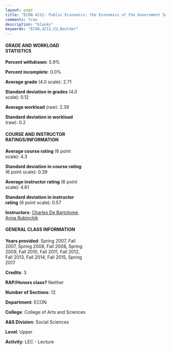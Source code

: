 ```yaml
---
layout: page
title: "ECON 4211: Public Economics: the Economics of the Government Sector Statistics"
comments: true
description: "blanks"
keywords: "ECON,4211,CU,Boulder"
---
```

<head>
<script src="https://ajax.googleapis.com/ajax/libs/jquery/2.1.3/jquery.min.js"></script>
<script src="https://dl.dropboxusercontent.com/s/pc42nxpaw1ea4o9/highcharts.js?dl=0"></script>
<!-- <script src="../assets/js/highcharts.js"></script> -->
<style type="text/css">@font-face {
	font-family: "Bebas Neue";
	src: url(https://www.filehosting.org/file/details/544349/BebasNeue Regular.otf) format("opentype");
	}
	h1.Bebas { 
		font-family: "Bebas Neue", Verdana, Tahoma;
	}
</style>
</head>
<body>
	<div id="container" style="float: right; width: 45%; height: 88%; margin-left: 2.5%; margin-right: 2.5%;"></div>
	<script language="JavaScript">
		$(document).ready(function() {
		var chart = {type: 'column'};
		var title = {text: 'Grade Distribution'};
		var xAxis = {categories: ['A','B','C','D','F'],crosshair: true};
		var yAxis = {min: 0,title: {text: 'Percentage'}};
		var tooltip = {headerFormat: '<center><b><span style="font-size:20px">{point.key}</span></b></center>',
		               pointFormat: '<td style="padding:0"><b>{point.y:.1f}%</b></td>',
		               footerFormat: '</table>',shared: true,useHTML: true};
		var plotOptions = {column: {pointPadding: 0.0,borderWidth: 0}};  
		var credits = {enabled: false};var series= [{name: 'Percent',data: [21.92,38.49,33.7,2.54,3.35,]}];
		var json = {};
		json.chart = chart;
		json.title = title;
		json.tooltip = tooltip;
		json.xAxis = xAxis;
		json.yAxis = yAxis;  
		json.series = series;
		json.plotOptions = plotOptions;  
		json.credits = credits;
		$('#container').highcharts(json);
	});
	</script>
</body>
			   
#### GRADE AND WORKLOAD STATISTICS

**Percent withdrawn**: 5.9%

**Percent incomplete**: 0.0%

**Average grade** (4.0 scale): 2.71

**Standard deviation in grades** (4.0 scale): 0.12

**Average workload** (raw): 2.39

**Standard deviation in workload** (raw): 0.2

#### COURSE AND INSTRUCTOR RATINGS/INFORMATION

**Average course rating** (6 point scale): 4.3

**Standard deviation in course rating** (6 point scale): 0.39

**Average instructor rating** (6 point scale): 4.61

**Standard deviation in instructor rating** (6 point scale): 0.57

**Instructors**: <a href='../../instructors/Charles_De_Bartolome'>Charles De Bartolome</a>, <a href='../../instructors/Anna_Rubinchik'>Anna Rubinchik</a>

#### GENERAL CLASS INFORMATION

**Years provided**: Spring 2007, Fall 2007, Spring 2008, Fall 2008, Spring 2009, Fall 2010, Fall 2011, Fall 2012, Fall 2013, Fall 2014, Fall 2015, Spring 2017

**Credits**: 3

**RAP/Honors class?** Neither

**Number of Sections**: 12

**Department**: ECON

**College**: College of Arts and Sciences

**A&S Division**: Social Sciences

**Level**: Upper

**Activity**: LEC - Lecture
